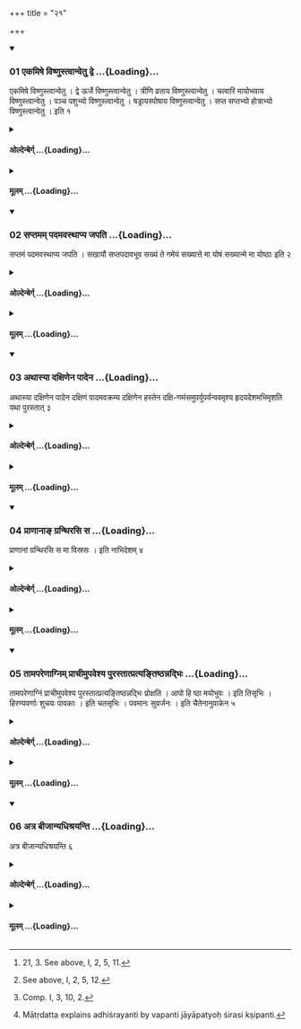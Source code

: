+++
title = "२१"

+++

<div class="js_include" includetitle="true" newlevelforh1="3" unfilled url="/vedAH_yajuH/taittirIyam/sUtram/hiraNyakeshI/gRhyam/vishvAsa-prastutiH/1/21/01_ekamiShe_viShNustvAnvetu_dv.md">
<details open><summary><h3>01 एकमिषे विष्णुस्त्वान्वेतु द्वे ...{Loading}...</h3></summary>

एकमिषे विष्णुस्त्वान्वेतु । द्वे ऊर्जे विष्णुस्त्वान्वेतु । त्रीणि व्रताय विष्णुस्त्वान्वेतु । चत्वारि मायोभवाय विष्णुस्त्वान्वेतु । पञ्च पशुभ्यो विष्णुस्त्वान्वेतु । षड्रायस्पोषाय विष्णुस्त्वान्वेतु । सप्त सप्तभ्यो होत्राभ्यो विष्णुस्त्वान्वेतु । इति १
</details>
</div>
<div class="js_include collapsed" newlevelforh1="4" title="ओल्देन्बेर्ग्" unfilled url="/vedAH_yajuH/taittirIyam/sUtram/hiraNyakeshI/gRhyam/oldenberg/1/21/01_ekamiShe_viShNustvAnvetu_dv.md">
<details><summary><h4>ओल्देन्बेर्ग् ...{Loading}...</h4></summary>

1. (He makes her step forward, and goes with her himself), with (the Mantras), 'One (step) for sap, may Viṣṇu go after thee; two (steps) for juice, may Viṣṇu go after thee; three (steps) for vows, may Viṣṇu go after thee; four (steps) for comfort, may Viṣṇu go after thee; five (steps) for cattle, may Viṣṇu go after thee; six (steps) for the prospering of wealth, may Viṣṇu go after thee; seven (steps) for the sevenfold Hotṛṣip, may Viṣṇu go after thee.'

</details>
</div>
<div class="js_include collapsed" newlevelforh1="4" title="मूलम्" unfilled url="/vedAH_yajuH/taittirIyam/sUtram/hiraNyakeshI/gRhyam/mUlam/1/21/01_ekamiShe_viShNustvAnvetu_dv.md">
<details><summary><h4>मूलम् ...{Loading}...</h4></summary>

एकमिषे विष्णुस्त्वान्वेतु । द्वे ऊर्जे विष्णुस्त्वान्वेतु । त्रीणि व्रताय विष्णुस्त्वान्वेतु । चत्वारि मायोभवाय विष्णुस्त्वान्वेतु । पञ्च पशुभ्यो विष्णुस्त्वान्वेतु । षड्रायस्पोषाय विष्णुस्त्वान्वेतु । सप्त सप्तभ्यो होत्राभ्यो विष्णुस्त्वान्वेतु । इति १
</details>
</div>
<div class="js_include" includetitle="true" newlevelforh1="3" unfilled url="/vedAH_yajuH/taittirIyam/sUtram/hiraNyakeshI/gRhyam/vishvAsa-prastutiH/1/21/02_saptamam_padamavasthApya_ja.md">
<details open><summary><h3>02 सप्तमम् पदमवस्थाप्य जपति ...{Loading}...</h3></summary>

सप्तमं पदमवस्थाप्य जपति । सखायौ सप्तपदावभूव सख्यं ते गमेयं सख्यात्ते मा योषं सख्यान्मे मा योष्ठाः इति २
</details>
</div>
<div class="js_include collapsed" newlevelforh1="4" title="ओल्देन्बेर्ग्" unfilled url="/vedAH_yajuH/taittirIyam/sUtram/hiraNyakeshI/gRhyam/oldenberg/1/21/02_saptamam_padamavasthApya_ja.md">
<details><summary><h4>ओल्देन्बेर्ग् ...{Loading}...</h4></summary>

2. After the seventh step he makes her abide (in that position) and murmurs, 'With seven steps we have become friends. May I attain to friendship with thee. May I not be separated from thy friendship. Mayst thou not be separated from my friendship.'

</details>
</div>
<div class="js_include collapsed" newlevelforh1="4" title="मूलम्" unfilled url="/vedAH_yajuH/taittirIyam/sUtram/hiraNyakeshI/gRhyam/mUlam/1/21/02_saptamam_padamavasthApya_ja.md">
<details><summary><h4>मूलम् ...{Loading}...</h4></summary>

सप्तमं पदमवस्थाप्य जपति । सखायौ सप्तपदावभूव सख्यं ते गमेयं सख्यात्ते मा योषं सख्यान्मे मा योष्ठाः इति २
</details>
</div>
<div class="js_include" includetitle="true" newlevelforh1="3" unfilled url="/vedAH_yajuH/taittirIyam/sUtram/hiraNyakeshI/gRhyam/vishvAsa-prastutiH/1/21/03_athAsyA_daxiNena_pAdena.md">
<details open><summary><h3>03 अथास्या दक्षिणेन पादेन ...{Loading}...</h3></summary>

अथास्या दक्षिणेन पादेन दक्षिणं पादमवक्रम्य दक्षिणेन हस्तेन दक्षि-णमंसमुपर्युपर्यन्ववमृश्य हृदयदेशमभिमृशति यथा पुरस्तात् ३
</details>
</div>
<div class="js_include collapsed" newlevelforh1="4" title="ओल्देन्बेर्ग्" unfilled url="/vedAH_yajuH/taittirIyam/sUtram/hiraNyakeshI/gRhyam/oldenberg/1/21/03_athAsyA_daxiNena_pAdena.md">
<details><summary><h4>ओल्देन्बेर्ग् ...{Loading}...</h4></summary>

3. [^1]  He then puts his right foot on her right foot, moves his right hand down gradually over her right shoulder, and touches the place of her heart as above,

[^1]:  21, 3. See above, I, 2, 5, 11.

</details>
</div>
<div class="js_include collapsed" newlevelforh1="4" title="मूलम्" unfilled url="/vedAH_yajuH/taittirIyam/sUtram/hiraNyakeshI/gRhyam/mUlam/1/21/03_athAsyA_daxiNena_pAdena.md">
<details><summary><h4>मूलम् ...{Loading}...</h4></summary>

अथास्या दक्षिणेन पादेन दक्षिणं पादमवक्रम्य दक्षिणेन हस्तेन दक्षि-णमंसमुपर्युपर्यन्ववमृश्य हृदयदेशमभिमृशति यथा पुरस्तात् ३
</details>
</div>
<div class="js_include" includetitle="true" newlevelforh1="3" unfilled url="/vedAH_yajuH/taittirIyam/sUtram/hiraNyakeshI/gRhyam/vishvAsa-prastutiH/1/21/04_prANAnA~N_granthirasi_sa.md">
<details open><summary><h3>04 प्राणानाङ् ग्रन्थिरसि स ...{Loading}...</h3></summary>

प्राणानां ग्रन्थिरसि स मा विस्रसः । इति नाभिदेशम् ४
</details>
</div>
<div class="js_include collapsed" newlevelforh1="4" title="ओल्देन्बेर्ग्" unfilled url="/vedAH_yajuH/taittirIyam/sUtram/hiraNyakeshI/gRhyam/oldenberg/1/21/04_prANAnA~N_granthirasi_sa.md">
<details><summary><h4>ओल्देन्बेर्ग् ...{Loading}...</h4></summary>

4. [^2]  And the place of her navel with (the formula), 'Thou art the knot of all breath; do not loosen thyself.'

[^2]:  See above, I, 2, 5, 12.

</details>
</div>
<div class="js_include collapsed" newlevelforh1="4" title="मूलम्" unfilled url="/vedAH_yajuH/taittirIyam/sUtram/hiraNyakeshI/gRhyam/mUlam/1/21/04_prANAnA~N_granthirasi_sa.md">
<details><summary><h4>मूलम् ...{Loading}...</h4></summary>

प्राणानां ग्रन्थिरसि स मा विस्रसः । इति नाभिदेशम् ४
</details>
</div>
<div class="js_include" includetitle="true" newlevelforh1="3" unfilled url="/vedAH_yajuH/taittirIyam/sUtram/hiraNyakeshI/gRhyam/vishvAsa-prastutiH/1/21/05_tAmapareNAgnim_prAchImupave.md">
<details open><summary><h3>05 तामपरेणाग्निम् प्राचीमुपवेश्य पुरस्तात्प्रत्यङ्तिष्ठन्नद्भिः ...{Loading}...</h3></summary>

तामपरेणाग्निं प्राचीमुपवेश्य पुरस्तात्प्रत्यङ्तिष्ठन्नद्भिः प्रोक्षति । आपो हि ष्ठा मयोभुवः । इति तिसृभिः । हिरण्यवर्णाः शुचयः पावकाः । इति चतसृभिः । पवमानः सुवर्जनः । इति चैतेनानुवाकेन ५
</details>
</div>
<div class="js_include collapsed" newlevelforh1="4" title="ओल्देन्बेर्ग्" unfilled url="/vedAH_yajuH/taittirIyam/sUtram/hiraNyakeshI/gRhyam/oldenberg/1/21/05_tAmapareNAgnim_prAchImupave.md">
<details><summary><h4>ओल्देन्बेर्ग् ...{Loading}...</h4></summary>

5. [^3]  After he has made her sit down to the west of the fire, so that she faces the east, he stands to the east (of his bride), facing the west, and besprinkles her with water, with the three verses, 'O waters, ye are wholesome' (Taitt. Saṃh. IV, I, 5, 1), with the four verses, 'The gold-coloured, clean, purifying waters' (V, 6, 1), and with the Anuvāka, 'The purifier, the heavenly one' (Taitt. Brāhmaṇa I, 4, 8).

[^3]:  Comp. I, 3, 10, 2.

</details>
</div>
<div class="js_include collapsed" newlevelforh1="4" title="मूलम्" unfilled url="/vedAH_yajuH/taittirIyam/sUtram/hiraNyakeshI/gRhyam/mUlam/1/21/05_tAmapareNAgnim_prAchImupave.md">
<details><summary><h4>मूलम् ...{Loading}...</h4></summary>

तामपरेणाग्निं प्राचीमुपवेश्य पुरस्तात्प्रत्यङ्तिष्ठन्नद्भिः प्रोक्षति । आपो हि ष्ठा मयोभुवः । इति तिसृभिः । हिरण्यवर्णाः शुचयः पावकाः । इति चतसृभिः । पवमानः सुवर्जनः । इति चैतेनानुवाकेन ५
</details>
</div>
<div class="js_include" includetitle="true" newlevelforh1="3" unfilled url="/vedAH_yajuH/taittirIyam/sUtram/hiraNyakeshI/gRhyam/vishvAsa-prastutiH/1/21/06_atra_bIjAnyadhishrayanti.md">
<details open><summary><h3>06 अत्र बीजान्यधिश्रयन्ति ...{Loading}...</h3></summary>

अत्र बीजान्यधिश्रयन्ति ६
</details>
</div>
<div class="js_include collapsed" newlevelforh1="4" title="ओल्देन्बेर्ग्" unfilled url="/vedAH_yajuH/taittirIyam/sUtram/hiraNyakeshI/gRhyam/oldenberg/1/21/06_atra_bIjAnyadhishrayanti.md">
<details><summary><h4>ओल्देन्बेर्ग् ...{Loading}...</h4></summary>

6. [^4]  Now they pour seeds (of rice, &c.) on (the heads of the bridegroom and bride).

[^4]:  Mātṛdatta explains adhiśrayanti by vapanti jāyāpatyoḥ śirasi kṣipanti.

End of the Sixth Paṭala.

</details>
</div>
<div class="js_include collapsed" newlevelforh1="4" title="मूलम्" unfilled url="/vedAH_yajuH/taittirIyam/sUtram/hiraNyakeshI/gRhyam/mUlam/1/21/06_atra_bIjAnyadhishrayanti.md">
<details><summary><h4>मूलम् ...{Loading}...</h4></summary>

अत्र बीजान्यधिश्रयन्ति ६
</details>
</div>
